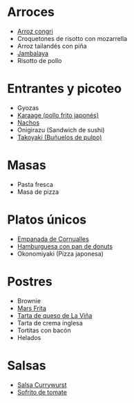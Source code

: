 # Arroces
* [Arroz congri](https://github.com/gwannon/Recetas/blob/main/Arroces/ArrozCongri.md)
* Croquetones de risotto con mozarrella
* Arroz tailandés con piña
* [Jambalaya](https://github.com/gwannon/Recetas/blob/main/Arroces/Jambalaya.md)
* Risotto de pollo
# Entrantes y picoteo
* Gyozas
* [Karaage (pollo frito japonés)](https://github.com/gwannon/Recetas/blob/main/EntrantesPicoteo/Karaage.md)
* [Nachos](https://github.com/gwannon/Recetas/blob/main/EntrantesPicoteo/Nachos.md)
* Onigirazu (Sandwich de sushi)
* [Takoyaki (Buñuelos de pulpo)](https://github.com/gwannon/Recetas/blob/main/EntrantesPicoteo/Takoyaki.md)
# Masas
* Pasta fresca
* Masa de pizza
# Platos únicos
* [Empanada de Cornualles](https://github.com/gwannon/Recetas/blob/main/PlatosUnicos/EmpanadaDeCornualles.md)
* [Hamburguesa con pan de donuts](https://github.com/gwannon/Recetas/blob/main/PlatosUnicos/HamburguesaConPanDeDonuts.md)
* Okonomiyaki (Pizza japonesa)
# Postres
* Brownie
* [Mars Frita](https://github.com/gwannon/Recetas/blob/main/Postres/MarsFrita.md)
* [Tarta de queso de La Viña](https://github.com/gwannon/Recetas/blob/main/Postres/TartaDeQuesoDeLaVi%C3%B1aEnAirFryer.md)
* Tarta de crema inglesa
* Tortitas con bacón
* Helados
# Salsas
* [Salsa Currywurst](https://github.com/gwannon/Recetas/blob/main/Salsas/SalsaCurrywurst.md)
* [Sofrito de tomate](https://github.com/gwannon/Recetas/blob/main/Salsas/SofritoDeTomate.md)
